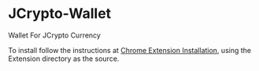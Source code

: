 # JCrypto-Wallet
Wallet For JCrypto Currency

To install follow the instructions at [Chrome Extension Installation](https://developer.chrome.com/docs/extensions/mv2/getstarted/), using the Extension directory as the source.
